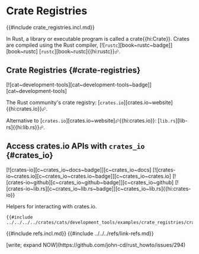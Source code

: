 # Crate Registries

{{#include crate_registries.incl.md}}

In Rust, a library or executable program is called a crate{{hi:Crate}}. Crates are compiled using the Rust compiler, [![`rustc`][book~rustc~badge]][book~rustc] [`rustc`][book~rustc]{{hi:rustc}}⮳.

## Crate Registries {#crate-registries}

[![cat~development-tools][cat~development-tools~badge]][cat~development-tools]

The Rust community's crate registry: [`crates.io`][crates.io~website]{{hi:crates.io}}⮳.

Alternative to [`crates.io`][crates.io~website]⮳{{hi:crates.io}}: [`lib.rs`][lib-rs]{{hi:lib.rs}}⮳.

## Access crates.io APIs with `crates_io` {#crates_io}

[![crates-io][c~crates_io~docs~badge]][c~crates_io~docs] [![crates-io~crates.io][c~crates_io~crates.io~badge]][c~crates_io~crates.io] [![crates-io~github][c~crates_io~github~badge]][c~crates_io~github] [![crates-io~lib.rs][c~crates_io~lib.rs~badge]][c~crates_io~lib.rs]{{hi:crates-io}}

Helpers for interacting with crates.io.

```rust,editable
{{#include ../../../../crates/cats/development_tools/examples/crate_registries/crates_io.rs:example}}
```

{{#include refs.incl.md}}
{{#include ../../../refs/link-refs.md}}

<div class="hidden">
[write; expand NOW](https://github.com/john-cd/rust_howto/issues/294)
</div>
